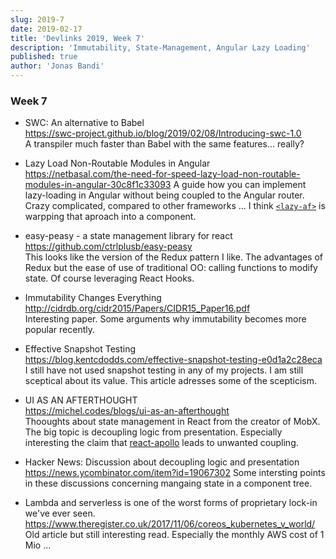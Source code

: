 ```yaml
---
slug: 2019-7
date: 2019-02-17
title: 'Devlinks 2019, Week 7'
description: 'Immutability, State-Management, Angular Lazy Loading'
published: true
author: 'Jonas Bandi'
---
```


### Week 7

- SWC: An alternative to Babel  
  https://swc-project.github.io/blog/2019/02/08/Introducing-swc-1.0  
  A transpiler much faster than Babel with the same features... really?

- Lazy Load Non-Routable Modules in Angular  
  https://netbasal.com/the-need-for-speed-lazy-load-non-routable-modules-in-angular-30c8f1c33093
  A guide how you can implement lazy-loading in Angular without being coupled to
  the Angular router. Crazy complicated, compared to other frameworks ... I
  think [`<lazy-af>`](https://www.npmjs.com/package/@herodevs/lazy-af) is
  warpping that aproach into a component.

- easy-peasy - a state management library for react  
  https://github.com/ctrlplusb/easy-peasy  
  This looks like the version of the Redux pattern I like. The advantages of
  Redux but the ease of use of traditional OO: calling functions to modify
  state. Of course leveraging React Hooks.

- Immutability Changes Everything  
  http://cidrdb.org/cidr2015/Papers/CIDR15_Paper16.pdf  
  Interesting paper. Some arguments why immutability becomes more popular
  recently.

- Effective Snapshot Testing  
  https://blog.kentcdodds.com/effective-snapshot-testing-e0d1a2c28eca  
  I still have not used snapshot testing in any of my projects. I am still
  sceptical about its value. This article adresses some of the scepticism.

- UI AS AN AFTERTHOUGHT  
  https://michel.codes/blogs/ui-as-an-afterthought  
  Thooughts about state management in React from the creator of MobX. The big
  topic is decoupling logic from presentation. Especially interesting the claim
  that [react-apollo](https://github.com/apollographql/react-apollo) leads to
  unwanted coupling.

- Hacker News: Discussion about decoupling logic and presentation  
  https://news.ycombinator.com/item?id=19067302 Some intersting points in these
  discussions concerning mangaing state in a component tree.

- Lambda and serverless is one of the worst forms of proprietary lock-in we've
  ever seen.  
  https://www.theregister.co.uk/2017/11/06/coreos_kubernetes_v_world/  
  Old article but still interesting read. Especially the monthly AWS cost of 1
  Mio ...
